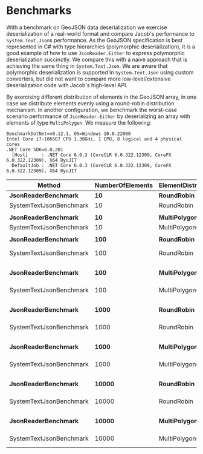 # Benchmarks

With a benchmark on GeoJSON data deserialization we exercise deserialization
of a real-world format and compare Jacob's performance to `System.Text.Json`s
performance. As the GeoJSON specification is best represented in C# with type
hierarchies (polymorphic deserialization), it is a good example of how to use
`JsonReader.Either` to express polymorphic deserialization succinctly. We
compare this with a naive approach that is achieving the same thing in
`System.Text.Json`. We are aware that polymorphic deserialization is supported
in `System.Text.Json` using custom converters, but did not want to compare
more low-level/extensive deserialization code with Jacob's high-level API.

By exercising different distribution of elements in the GeoJSON array, in one
case we distribute elements evenly using a round-robin distribution mechanism.
In another configuration, we benchmark the worst-case scenario performance of
`JsonReader.Either` by deserializing an array with elements of type
`MultiPolygon`. We measure the following:

    BenchmarkDotNet=v0.12.1, OS=Windows 10.0.22000
    Intel Core i7-1065G7 CPU 1.30GHz, 1 CPU, 8 logical and 4 physical cores
    .NET Core SDK=6.0.201
      [Host]     : .NET Core 6.0.3 (CoreCLR 6.0.322.12309, CoreFX 6.0.322.12309), X64 RyuJIT
      DefaultJob : .NET Core 6.0.3 (CoreCLR 6.0.322.12309, CoreFX 6.0.322.12309), X64 RyuJIT

|                  Method | NumberOfElements | ElementDistribution |          Mean |        Error |       StdDev | Ratio | RatioSD |     Gen 0 |     Gen 1 |     Gen 2 |   Allocated |
|------------------------ |----------------- |-------------------- |--------------:|-------------:|-------------:|------:|--------:|----------:|----------:|----------:|------------:|
|     **JsonReaderBenchmark** |               **10** |          **RoundRobin** |      **46.12 μs** |     **0.882 μs** |     **1.115 μs** |  **1.32** |    **0.04** |    **1.8921** |         **-** |         **-** |     **7.83 KB** |
| SystemTextJsonBenchmark |               10 |          RoundRobin |      35.06 μs |     0.673 μs |     0.661 μs |  1.00 |    0.00 |    3.7842 |         - |         - |     15.7 KB |
|                         |                  |                     |               |              |              |       |         |           |           |           |             |
|     **JsonReaderBenchmark** |               **10** |    **MultiPolygonOnly** |      **93.75 μs** |     **1.806 μs** |     **1.855 μs** |  **1.06** |    **0.04** |    **4.8828** |    **0.1221** |         **-** |    **20.16 KB** |
| SystemTextJsonBenchmark |               10 |    MultiPolygonOnly |      87.64 μs |     1.749 μs |     3.109 μs |  1.00 |    0.00 |    9.2773 |         - |         - |    38.02 KB |
|                         |                  |                     |               |              |              |       |         |           |           |           |             |
|     **JsonReaderBenchmark** |              **100** |          **RoundRobin** |     **486.69 μs** |     **9.342 μs** |     **9.175 μs** |  **1.32** |    **0.03** |   **20.5078** |    **0.9766** |         **-** |    **83.88 KB** |
| SystemTextJsonBenchmark |              100 |          RoundRobin |     367.92 μs |     5.094 μs |     4.516 μs |  1.00 |    0.00 |   39.0625 |    5.8594 |         - |   161.09 KB |
|                         |                  |                     |               |              |              |       |         |           |           |           |             |
|     **JsonReaderBenchmark** |              **100** |    **MultiPolygonOnly** |     **960.07 μs** |    **16.182 μs** |    **15.137 μs** |  **1.11** |    **0.02** |   **47.8516** |   **15.6250** |         **-** |   **199.16 KB** |
| SystemTextJsonBenchmark |              100 |    MultiPolygonOnly |     862.43 μs |     9.172 μs |     8.580 μs |  1.00 |    0.00 |   83.9844 |   25.3906 |         - |   373.46 KB |
|                         |                  |                     |               |              |              |       |         |           |           |           |             |
|     **JsonReaderBenchmark** |             **1000** |          **RoundRobin** |   **5,007.96 μs** |    **86.742 μs** |    **76.894 μs** |  **1.26** |    **0.02** |  **132.8125** |   **62.5000** |         **-** |   **844.31 KB** |
| SystemTextJsonBenchmark |             1000 |          RoundRobin |   3,968.88 μs |    52.979 μs |    46.965 μs |  1.00 |    0.00 |  257.8125 |  125.0000 |         - |  1609.24 KB |
|                         |                  |                     |               |              |              |       |         |           |           |           |             |
|     **JsonReaderBenchmark** |             **1000** |    **MultiPolygonOnly** |  **10,259.01 μs** |   **201.294 μs** |   **178.442 μs** |  **0.99** |    **0.02** |  **312.5000** |  **156.2500** |         **-** |  **1985.12 KB** |
| SystemTextJsonBenchmark |             1000 |    MultiPolygonOnly |  10,358.38 μs |   174.165 μs |   154.393 μs |  1.00 |    0.00 |  593.7500 |  296.8750 |         - |  3713.12 KB |
|                         |                  |                     |               |              |              |       |         |           |           |           |             |
|     **JsonReaderBenchmark** |            **10000** |          **RoundRobin** |  **60,955.24 μs** | **1,119.826 μs** | **1,149.979 μs** |  **1.00** |    **0.03** | **1444.4444** |  **444.4444** |  **111.1111** |  **8537.14 KB** |
| SystemTextJsonBenchmark |            10000 |          RoundRobin |  61,381.19 μs |   849.500 μs |   709.371 μs |  1.00 |    0.00 | 2888.8889 | 1444.4444 |  444.4444 | 16470.32 KB |
|                         |                  |                     |               |              |              |       |         |           |           |           |             |
|     **JsonReaderBenchmark** |            **10000** |    **MultiPolygonOnly** | **128,842.65 μs** | **2,549.790 μs** | **3,574.449 μs** |  **0.90** |    **0.03** | **3500.0000** | **1500.0000** |  **500.0000** | **19945.18 KB** |
| SystemTextJsonBenchmark |            10000 |    MultiPolygonOnly | 142,806.56 μs | 2,738.989 μs | 3,044.380 μs |  1.00 |    0.00 | 6750.0000 | 3000.0000 | 1000.0000 | 37511.51 KB |
